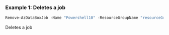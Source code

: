 ### Example 1: Deletes a job 
```powershell
Remove-AzDataBoxJob -Name "Powershell10" -ResourceGroupName "resourceGroupName"
```

Deletes a job 


